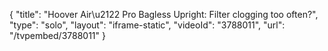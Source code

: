 {
    "title": "Hoover Air\u2122 Pro Bagless Upright: Filter clogging too often?",
    "type": "solo",
    "layout": "iframe-static",
    "videoId": "3788011",
    "url": "\/tvpembed\/3788011"
}